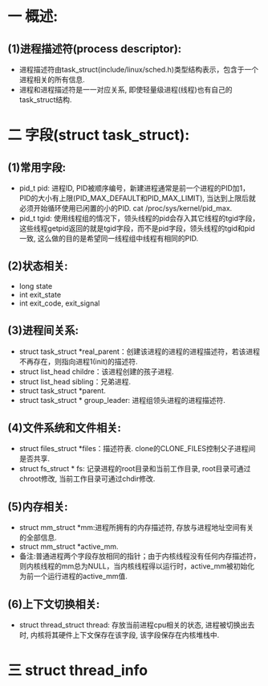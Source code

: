 # 一 概述:
## (1)进程描述符(process descriptor):
- 进程描述符由task_struct(include/linux/sched.h)类型结构表示，包含于一个进程相关的所有信息.
- 进程和进程描述符是一一对应关系, 即使轻量级进程(线程)也有自己的task_struct结构.

# 二 字段(struct task_struct):
## (1)常用字段:
- pid_t pid: 进程ID, PID被顺序编号，新建进程通常是前一个进程的PID加1，PID的大小有上限(PID_MAX_DEFAULT和PID_MAX_LIMIT), 当达到上限后就必须开始循环使用已闲置的小的PID. cat /proc/sys/kernel/pid_max.
- pid_t tgid: 使用线程组的情况下，领头线程的pid会存入其它线程的tgid字段，这些线程getpid返回的就是tgid字段，而不是pid字段，领头线程的tgid和pid一致, 这么做的目的是希望同一线程组中线程有相同的PID.

## (2)状态相关:
- long state
- int exit_state
- int exit_code, exit_signal

## (3)进程间关系:
- struct task_struct *real_parent：创建该进程的进程的进程描述符，若该进程不再存在，则指向进程1(init)的描述符.
- struct list_head childre：该进程创建的孩子进程.
- struct list_head sibling：兄弟进程.
- struct task_struct *parent.
- struct task_struct * group_leader: 进程组领头进程的进程描述符.

## (4)文件系统和文件相关:
- struct files_struct *files：描述符表. clone的CLONE_FILES控制父子进程间是否共享.
- struct fs_struct * fs: 记录进程的root目录和当前工作目录, root目录可通过chroot修改, 当前工作目录可通过chdir修改.

## (5)内存相关:
- struct mm_struct *mm:进程所拥有的内存描述符, 存放与进程地址空间有关的全部信息.
- struct mm_struct *active_mm.
- 备注:普通进程两个字段存放相同的指针；由于内核线程没有任何内存描述符，则内核线程的mm总为NULL，当内核线程得以运行时，active_mm被初始化为前一个运行进程的active_mm值.

## (6)上下文切换相关:
- struct thread_struct thread: 存放当前进程cpu相关的状态, 进程被切换出去时, 内核将其硬件上下文保存在该字段, 该字段保存在内核堆栈中.

# 三 struct thread_info
